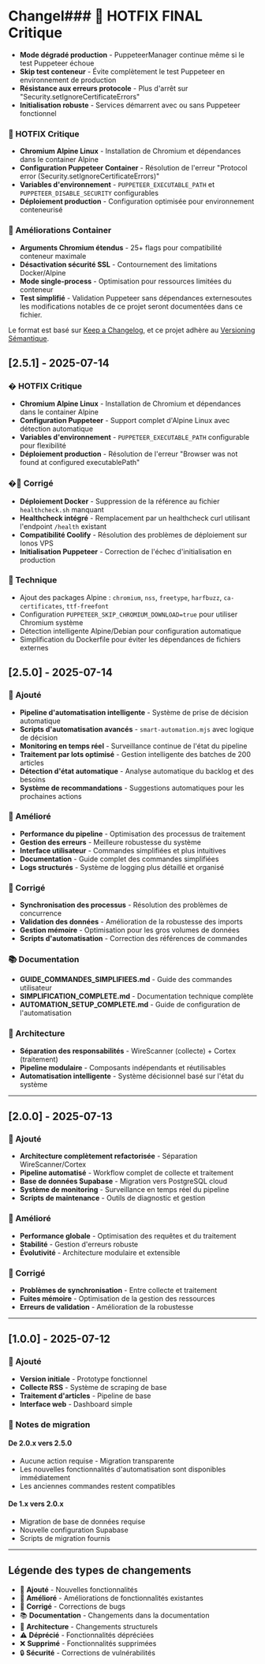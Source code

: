 # Changel### 🚨 HOTFIX FINAL Critique
- **Mode dégradé production** - PuppeteerManager continue même si le test Puppeteer échoue
- **Skip test conteneur** - Évite complètement le test Puppeteer en environnement de production
- **Résistance aux erreurs protocole** - Plus d'arrêt sur "Security.setIgnoreCertificateErrors"
- **Initialisation robuste** - Services démarrent avec ou sans Puppeteer fonctionnel

### 🚨 HOTFIX Critique
- **Chromium Alpine Linux** - Installation de Chromium et dépendances dans le container Alpine
- **Configuration Puppeteer Container** - Résolution de l'erreur "Protocol error (Security.setIgnoreCertificateErrors)"
- **Variables d'environnement** - `PUPPETEER_EXECUTABLE_PATH` et `PUPPETEER_DISABLE_SECURITY` configurables
- **Déploiement production** - Configuration optimisée pour environnement conteneurisé

### 🔧 Améliorations Container
- **Arguments Chromium étendus** - 25+ flags pour compatibilité conteneur maximale
- **Désactivation sécurité SSL** - Contournement des limitations Docker/Alpine
- **Mode single-process** - Optimisation pour ressources limitées du conteneur
- **Test simplifié** - Validation Puppeteer sans dépendances externesoutes les modifications notables de ce projet seront documentées dans ce fichier.

Le format est basé sur [Keep a Changelog](https://keepachangelog.com/fr/1.0.0/),
et ce projet adhère au [Versioning Sémantique](https://semver.org/lang/fr/).

## [2.5.1] - 2025-07-14

### � HOTFIX Critique
- **Chromium Alpine Linux** - Installation de Chromium et dépendances dans le container Alpine
- **Configuration Puppeteer** - Support complet d'Alpine Linux avec détection automatique
- **Variables d'environnement** - `PUPPETEER_EXECUTABLE_PATH` configurable pour flexibilité
- **Déploiement production** - Résolution de l'erreur "Browser was not found at configured executablePath"

### �🐛 Corrigé
- **Déploiement Docker** - Suppression de la référence au fichier `healthcheck.sh` manquant
- **Healthcheck intégré** - Remplacement par un healthcheck curl utilisant l'endpoint `/health` existant
- **Compatibilité Coolify** - Résolution des problèmes de déploiement sur Ionos VPS
- **Initialisation Puppeteer** - Correction de l'échec d'initialisation en production

### 🔧 Technique
- Ajout des packages Alpine : `chromium`, `nss`, `freetype`, `harfbuzz`, `ca-certificates`, `ttf-freefont`
- Configuration `PUPPETEER_SKIP_CHROMIUM_DOWNLOAD=true` pour utiliser Chromium système
- Détection intelligente Alpine/Debian pour configuration automatique
- Simplification du Dockerfile pour éviter les dépendances de fichiers externes

## [2.5.0] - 2025-07-14

### 🚀 Ajouté
- **Pipeline d'automatisation intelligente** - Système de prise de décision automatique
- **Scripts d'automatisation avancés** - `smart-automation.mjs` avec logique de décision
- **Monitoring en temps réel** - Surveillance continue de l'état du pipeline
- **Traitement par lots optimisé** - Gestion intelligente des batches de 200 articles
- **Détection d'état automatique** - Analyse automatique du backlog et des besoins
- **Système de recommandations** - Suggestions automatiques pour les prochaines actions

### 🔧 Amélioré
- **Performance du pipeline** - Optimisation des processus de traitement
- **Gestion des erreurs** - Meilleure robustesse du système
- **Interface utilisateur** - Commandes simplifiées et plus intuitives
- **Documentation** - Guide complet des commandes simplifiées
- **Logs structurés** - Système de logging plus détaillé et organisé

### 🐛 Corrigé
- **Synchronisation des processus** - Résolution des problèmes de concurrence
- **Validation des données** - Amélioration de la robustesse des imports
- **Gestion mémoire** - Optimisation pour les gros volumes de données
- **Scripts d'automatisation** - Correction des références de commandes

### 📚 Documentation
- **GUIDE_COMMANDES_SIMPLIFIEES.md** - Guide des commandes utilisateur
- **SIMPLIFICATION_COMPLETE.md** - Documentation technique complète
- **AUTOMATION_SETUP_COMPLETE.md** - Guide de configuration de l'automatisation

### 🔄 Architecture
- **Séparation des responsabilités** - WireScanner (collecte) + Cortex (traitement)
- **Pipeline modulaire** - Composants indépendants et réutilisables
- **Automatisation intelligente** - Système décisionnel basé sur l'état du système

---

## [2.0.0] - 2025-07-13

### 🚀 Ajouté
- **Architecture complètement refactorisée** - Séparation WireScanner/Cortex
- **Pipeline automatisé** - Workflow complet de collecte et traitement
- **Base de données Supabase** - Migration vers PostgreSQL cloud
- **Système de monitoring** - Surveillance en temps réel du pipeline
- **Scripts de maintenance** - Outils de diagnostic et gestion

### 🔧 Amélioré
- **Performance globale** - Optimisation des requêtes et du traitement
- **Stabilité** - Gestion d'erreurs robuste
- **Évolutivité** - Architecture modulaire et extensible

### 🐛 Corrigé
- **Problèmes de synchronisation** - Entre collecte et traitement
- **Fuites mémoire** - Optimisation de la gestion des ressources
- **Erreurs de validation** - Amélioration de la robustesse

---

## [1.0.0] - 2025-07-12

### 🚀 Ajouté
- **Version initiale** - Prototype fonctionnel
- **Collecte RSS** - Système de scraping de base
- **Traitement d'articles** - Pipeline de base
- **Interface web** - Dashboard simple

### 📝 Notes de migration

#### De 2.0.x vers 2.5.0
- Aucune action requise - Migration transparente
- Les nouvelles fonctionnalités d'automatisation sont disponibles immédiatement
- Les anciennes commandes restent compatibles

#### De 1.x vers 2.0.x
- Migration de base de données requise
- Nouvelle configuration Supabase
- Scripts de migration fournis

---

## Légende des types de changements

- 🚀 **Ajouté** - Nouvelles fonctionnalités
- 🔧 **Amélioré** - Améliorations de fonctionnalités existantes
- 🐛 **Corrigé** - Corrections de bugs
- 📚 **Documentation** - Changements dans la documentation
- 🔄 **Architecture** - Changements structurels
- ⚠️ **Déprécié** - Fonctionnalités dépréciées
- ❌ **Supprimé** - Fonctionnalités supprimées
- 🔒 **Sécurité** - Corrections de vulnérabilités
